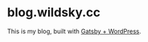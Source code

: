 # blog.wildsky.cc

This is my blog, built with [Gatsby + WordPress](https://github.com/justinwhall/wordpress-gatsby-preview-starter).
